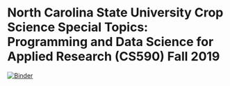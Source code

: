 # North Carolina State University Crop Science Special Topics: Programming and Data Science for Applied Research (CS590) Fall 2019
[![Binder](https://mybinder.org/badge_logo.svg)](https://mybinder.org/v2/gh/krfritz/CS590/master)
